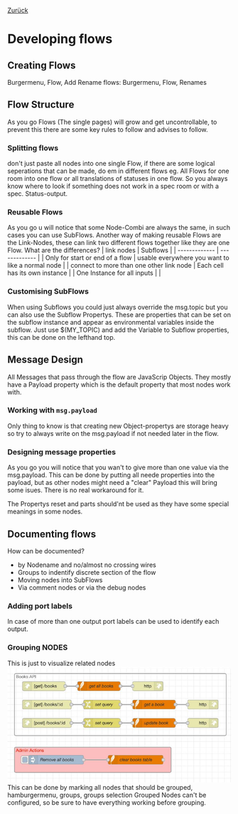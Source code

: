 [Zurück](Research.md)
# Developing flows
## Creating Flows
Burgermenu, Flow, Add
Rename flows:
Burgermenu, Flow, Renames
## Flow Structure
As you go Flows (The single pages) will grow and get uncontrollable, to prevent this there are some key rules to follow and advises to follow.

### Splitting flows
don't just paste all nodes into one single Flow, if there are some logical seperations that can be made, do em in different flows eg. All Flows for one room into one flow or all translations of statuses in one flow. So you always know where to look if something does not work in a spec room or with a spec. Status-output.

### Reusable Flows
As you go u will notice that some Node-Combi are always the same, in such cases you can use SubFlows.
Another way of making reusable Flows are the Link-Nodes, these can link two different flows together like they are one Flow.
What are the differences?
| link nodes  | Subflows |
| ------------- | ------------- |
| Only for start or end of a flow  | usable everywhere you want to like a normal node  |
| connect to more than one other link node | Each cell has its own instance |
| One Instance for all inputs |  |

### Customising SubFlows

When using Subflows you could just always override the msg.topic but you can also use the Subflow Propertys. These are properties that can be set on the subflow instance and appear as environmental variables inside the subflow.
Just use $(MY_TOPIC) and add the Variable to Subflow properties, this can be done on the lefthand top.

## Message Design
All Messages that pass through the flow are JavaScrip Objects. They mostly have a Payload property which is the default property that most nodes work with.

### Working with `msg.payload`
Only thing to know is that creating new Object-propertys are storage heavy so try to always write on the msg.payload if not needed later in the flow.
### Designing message properties
As you go you will notice that you wan't to give more than one value via the msg.payload. This can be done by putting all neede properties into the payload, but as other nodes might need a "clear" Payload this will bring some isues. There is no real workaround for it.

The Propertys reset and parts should'nt be used as they have some special meanings in some nodes.

## Documenting flows
How can be documented?
- by Nodename and no/almost no crossing wires
- Groups to indentify discrete section of the flow
- Moving nodes into SubFlows
- Via comment nodes or via the debug nodes

### Adding port labels
In case of more than one output port labels can be used to identify each output.

### Grouping NODES
This is just to visualize related nodes
![groups](Bilder/NodeRed/Groups.JPG)
This can be done by marking all nodes that should be grouped, hamburgermenu, groups, groups selection
Grouped Nodes can't be configured, so be sure to have everything working before grouping.
